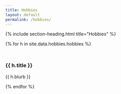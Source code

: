 ```yaml
---
title: Hobbies
layout: default
permalink: /hobbies/
---
```


{% include section-heading.html title="Hobbies" %}
<div class="grid grid-2">
  {% for h in site.data.hobbies.hobbies %}
    <div class="card">
      <svg width="26" height="26" class="icon">
        <use xlink:href="#{{ h.icon }}"></use>
      </svg>
      <h3>{{ h.title }}</h3>
      <p style="white-space: pre-line;">{{ h.blurb }}</p>
    </div>
  {% endfor %}
</div>
